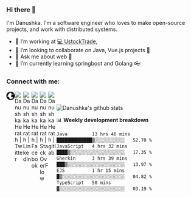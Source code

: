 ### Hi there 👋

I'm Danushka. I'm a software engineer who loves to make open-source projects, and work with distributed systems.

- 🔭 I’m working at [💻 UstockTrade](http://ustocktrade.com/),
- 👯 I’m looking to collaborate on Java, Vue.js projects 🎎
- 💬 Ask me about web 📲
- 🌱 I’m currently learning springboot and Golang 👓

### Connect with me:

[<img align="left" alt="DanushkaHerath" width="22px" src="https://raw.githubusercontent.com/iconic/open-iconic/master/svg/globe.svg" />][website]
[<img align="left" alt="DanushkaHerath | Twitter" width="22px" src="https://cdn.jsdelivr.net/npm/simple-icons@v3/icons/twitter.svg" />][twitter]
[<img align="left" alt="DanushkaHerath | LinkedIn" width="22px" src="https://cdn.jsdelivr.net/npm/simple-icons@v3/icons/linkedin.svg" />][linkedin]
[<img align="left" alt="DanushkaHerath | Facebook" width="22px" src="https://cdn.jsdelivr.net/npm/simple-icons@3.4.1/icons/facebook.svg" />][Facebook]
[<img align="left" alt="DanushkaHerath | StackOverFlow" width="22px" src="https://cdn.jsdelivr.net/npm/simple-icons@3.4.1/icons/stackoverflow.svg" />][StackOverFlow]
[<img align="left" alt="DanushkaHerath | gitlab" width="22px" src="https://cdn.jsdelivr.net/npm/simple-icons@3.4.1/icons/gitlab.svg" />][gitlab]
<br/><br/>
![Danushka's github stats](https://github-readme-stats.vercel.app/api?username=danushka96&show_icons=true&theme=dracula)<br/>

📊 **Weekly development breakdown**
<!--START_SECTION:waka-->
```text
Java         13 hrs 46 mins  █████████████▒░░░░░░░░░░░   52.70 % 
JavaScript   4 hrs 32 mins   ████▒░░░░░░░░░░░░░░░░░░░░   17.35 % 
Gherkin      3 hrs 39 mins   ███▒░░░░░░░░░░░░░░░░░░░░░   13.97 % 
EJS          1 hr 15 mins    █▒░░░░░░░░░░░░░░░░░░░░░░░   04.82 % 
TypeScript   50 mins         ▓░░░░░░░░░░░░░░░░░░░░░░░░   03.19 % 
```
<!--END_SECTION:waka-->

[website]: https://danushka96.github.io
[twitter]: https://twitter.com/danushka_herath
[linkedin]: https://www.linkedin.com/in/danushka96
[Facebook]: https://www.facebook.com/danushka96
[StackOverFlow]: https://stackoverflow.com/users/5606759/danushka-herath
[gitlab]: https://gitlab.com/Danushka96
